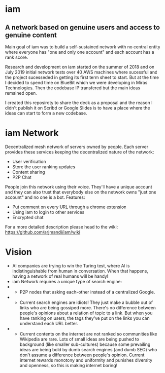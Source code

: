 # iam
## A network based on genuine users and access to genuine content

Main goal of iam was to build a self-sustained network with no central entity where everyone has "one and only one account" and each account has a rank score.

Research and development on iam started on the summer of 2018 and on July 2019 initial network tests over 40 AWS machines where sucessful and the project sucesseded in getting its first term sheet to start. But at the time I decided to spend time on BlueBit which we were developing in Miras Technologies. Then the codebase IP transfered but the main ideas remained open.

I created this reposiroty to share the deck as a proposal and the reason I didn't publish it on Scribd or Google Slides is to have a place where the ideas can start to form a new codebase. 

# iam Network
Decentralized mesh network of servers owned by people. Each server provides these services keeping the decentralized nature of the network:
- User verification
- Store the user ranking updates
- Content sharing
- P2P Chat

People join this network using their voice. They'll have a unique account and they can also trust that everybody else on the network owns "just one account" and no one is a bot.
Features:
- Put comment on every URL through a chrome extension
- Using iam to login to other services
- Encrypted chat

For a more detailed description please head to the wiki: 
https://github.com/arjmandi/iam/wiki

# Vision

- Al companies are trying to win the Turing test, where Al is indistinguishable from human in conversation. When that happens, having a network of real humans will be handy!
- iam Network requires a unique type of search engine:
- - P2P nodes that asking each-other instead of a centralized Google. 
- - Current search engines are idiots! They just make a bubble out of links who are being gossiped more. There's no difference between people's opinions about a relation of topic to a link. But when you have ranking on users, the tags they've put on the links you can understand each URL better. 
- - Current contents on the internet are not ranked so communities like Wikipedia are rare. Lots of small ideas are being pushed to background (like smaller sub-cultures) because some prevailing ideas are being bold by dumb search engines (and dumb SEO) who don't assume a difference between people's opinion. Current internet rewards monotony and uniformity and punishes diversity and openness, so this is making internet boring!
